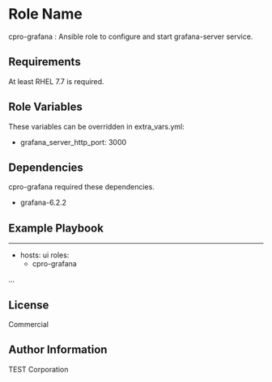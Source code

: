 Role Name
=========

cpro-grafana : Ansible role to configure and start grafana-server service.

Requirements
------------

At least RHEL 7.7 is required.


Role Variables
--------------

These variables can be overridden in extra_vars.yml:
- grafana_server_http_port: 3000
 

Dependencies
------------

cpro-grafana required these dependencies.
- grafana-6.2.2

Example Playbook
----------------

---
- hosts: ui
  roles:
    - cpro-grafana
   
...

License
-------
Commercial


Author Information
------------------
TEST Corporation

